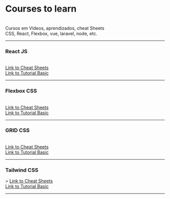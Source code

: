# Courses to learn
<br>
Cursos em Vídeos, aprendizados, cheat Sheets
<br>
CSS, React, Flexbox, vue, laravel, node, etc.
<hr>
<h3>React JS</h3>
<br>
<a href="https://github.com/Xaobin/CoursesLearn/blob/main/React/CheatSheet.md">Link to Cheat Sheets</a>
<br>
<a href="https://github.com/Xaobin/CoursesLearn/blob/main/React/React.md">Link to Tutorial Basic</a>
<hr>
<h3>Flexbox CSS</h3>
<br>
<a href="https://github.com/Xaobin/CoursesLearn/blob/main/Flex/README.md">Link to Cheat Sheets</a>
<br>
<a href="https://github.com/Xaobin/CoursesLearn/blob/main/Flex/Flexbox.md">Link to Tutorial Basic</a>
<hr>
<h3>GRID CSS</h3>
<br>
<a href="https://github.com/Xaobin/CoursesLearn/blob/main/Grid/README.md">Link to Cheat Sheets</a>
<br>
<a href="https://github.com/Xaobin/CoursesLearn/blob/main/Grid/Grid.md">Link to Tutorial Basic</a>
<hr>
<h3>Tailwind CSS</h3>>
<a href="https://github.com/Xaobin/CoursesLearn/blob/main/Tailwind/CheatSheet.md">Link to Cheat Sheets</a>
<br>
<a href="https://github.com/Xaobin/CoursesLearn/blob/main/Tailwind/Tailwind.md">Link to Tutorial Basic</a>
<hr>


